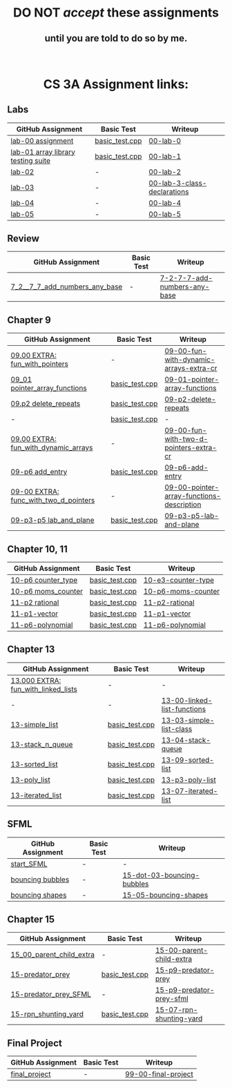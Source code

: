 # <p align="center">DO NOT _accept_ these assignments </p>

## <p align="center">until you are told to do so by me.</p>

<br/>

# <p align="center">CS 3A Assignment links:</p>

## Labs

| GitHub Assignment | Basic Test | Writeup |
|-------------------|------------|---------|
| <a href="https://classroom.github.com/a/qidO1KYV" target="_blank">lab-00 assignment</a> | <a href="basic_tests/lab-00/basic_test.cpp" target="_blank">basic_test.cpp</a> | <a href="https://barkeshli-pcc.github.io/cs3A_assignment_links/writeups/00-lab-0.html" target="_blank">00-lab-0</a> |
| <a href="https://classroom.github.com/a/p02xacUI" target="_blank">lab-01 array library testing suite</a> | <a href="basic_tests/lab-01/basic_test.cpp" target="_blank">basic_test.cpp</a> | <a href="https://barkeshli-pcc.github.io/cs3A_assignment_links/writeups/00-lab-1.html" target="_blank">00-lab-1</a> |
| <a href="https://classroom.github.com/a/c8S8DcIV" target="_blank">lab-02</a> | - | <a href="https://barkeshli-pcc.github.io/cs3A_assignment_links/writeups/00-lab-2.html" target="_blank">00-lab-2</a> |
| <a href="https://classroom.github.com/a/Z0BSqLU_" target="_blank">lab-03</a> | - | <a href="https://barkeshli-pcc.github.io/cs3A_assignment_links/writeups/00-lab-3-class-declarations.html" target="_blank">00-lab-3-class-declarations</a> |
| <a href="https://classroom.github.com/a/h0VMUsCY" target="_blank">lab-04</a> | - | <a href="https://barkeshli-pcc.github.io/cs3A_assignment_links/writeups/00-lab-4.html" target="_blank">00-lab-4</a> |
| <a href="https://classroom.github.com/a/glS7JhNr" target="_blank">lab-05</a> | - | <a href="https://barkeshli-pcc.github.io/cs3A_assignment_links/writeups/00-lab-5.html" target="_blank">00-lab-5</a> |

## Review

| GitHub Assignment | Basic Test | Writeup |
|-------------------|------------|---------|
| <a href="https://classroom.github.com/a/TmwJyjFg" target="_blank">7_2__7_7_add_numbers_any_base</a> | - | <a href="https://barkeshli-pcc.github.io/cs3A_assignment_links/writeups/7-2-7-7-add-numbers-any-base.html" target="_blank">7-2-7-7-add-numbers-any-base</a> |

## Chapter 9

| GitHub Assignment | Basic Test | Writeup |
|-------------------|------------|---------|
| <a href="https://classroom.github.com/a/IRC876ms" target="_blank">09.00 EXTRA: fun_with_pointers</a> | - | <a href="https://barkeshli-pcc.github.io/cs3A_assignment_links/writeups/09-00-fun-with-dynamic-arrays-extra-cr.html" target="_blank">09-00-fun-with-dynamic-arrays-extra-cr</a> |
| <a href="https://classroom.github.com/a/adfUtOuD" target="_blank">09_01 pointer_array_functions</a> | <a href="basic_tests/09_01_pointer_array_functions/basic_test.cpp" target="_blank">basic_test.cpp</a> | <a href="https://barkeshli-pcc.github.io/cs3A_assignment_links/writeups/09-01-pointer-array-functions.html" target="_blank">09-01-pointer-array-functions</a> |
| <a href="https://classroom.github.com/a/vZtmeQ3x" target="_blank">09.p2 delete_repeats</a> | <a href="basic_tests/09-p2-delete_repeats/basic_test.cpp" target="_blank">basic_test.cpp</a> | <a href="https://barkeshli-pcc.github.io/cs3A_assignment_links/writeups/09-p2-delete-repeats.html" target="_blank">09-p2-delete-repeats</a> |
| - | <a href="basic_tests/09-03-union_intersection/basic_test.cpp" target="_blank">basic_test.cpp</a> | - |
| <a href="https://classroom.github.com/a/vZcOyz9U" target="_blank">09.00 EXTRA: fun_with_dynamic_arrays</a> | - | <a href="https://barkeshli-pcc.github.io/cs3A_assignment_links/writeups/09-00-fun-with-two-d-pointers-extra-cr.html" target="_blank">09-00-fun-with-two-d-pointers-extra-cr</a> |
| <a href="https://classroom.github.com/a/lhTwoGSe" target="_blank">09-p6 add_entry</a> | <a href="basic_tests/09-p6-add_entry/basic_test.cpp" target="_blank">basic_test.cpp</a> | <a href="https://barkeshli-pcc.github.io/cs3A_assignment_links/writeups/09-p6-add-entry.html" target="_blank">09-p6-add-entry</a> |
| <a href="https://classroom.github.com/a/9Y3H8Pci" target="_blank">09-00 EXTRA: func_with_two_d_pointers</a> | - | <a href="https://barkeshli-pcc.github.io/cs3A_assignment_links/writeups/09-00-pointer-array-functions-description.html" target="_blank">09-00-pointer-array-functions-description</a> |
| <a href="https://classroom.github.com/a/n8CIYltG" target="_blank">09-p3-p5 lab_and_plane</a> | <a href="basic_tests/09-p3-lab_and_plane/basic_test.cpp" target="_blank">basic_test.cpp</a> | <a href="https://barkeshli-pcc.github.io/cs3A_assignment_links/writeups/09-p3-p5-lab-and-plane.html" target="_blank">09-p3-p5-lab-and-plane</a> |

## Chapter 10, 11

| GitHub Assignment | Basic Test | Writeup |
|-------------------|------------|---------|
| [10-p6 counter_type](https://classroom.github.com/a/QE5CLJ1-) | [basic_test.cpp](basic_tests/10-p6-counter_type/basic_test..cpp) | [10-e3-counter-type](https://barkeshli-pcc.github.io/cs3A_assignment_links/writeups/10-e3-counter-type.html) |
| [10-p6 moms_counter](https://classroom.github.com/a/noDza1ZR) | [basic_test.cpp](basic_tests/10_p6_moms_counter/basic_test.cpp) | [10-p6-moms-counter](https://barkeshli-pcc.github.io/cs3A_assignment_links/writeups/10-p6-moms-counter.html) |
| [11-p2 rational](https://classroom.github.com/a/ZNfu6rgz) | [basic_test.cpp](basic_tests/11-p2-rational/basic_test.cpp) | [11-p2-rational](https://barkeshli-pcc.github.io/cs3A_assignment_links/writeups/11-p2-rational.html) |
| [11-p1-vector](https://classroom.github.com/a/nKAOa0d_) | [basic_test.cpp](basic_tests/11-p1-vector/basic_test.cpp) | [11-p1-vector](https://barkeshli-pcc.github.io/cs3A_assignment_links/writeups/11-p1-vector.html) |
| [11-p6-polynomial](https://classroom.github.com/a/YGY460Si) | [basic_test.cpp](basic_tests/11-p6-polynomial/basic_test.cpp) | [11-p6-polynomial](https://barkeshli-pcc.github.io/cs3A_assignment_links/writeups/11-p6-polynomial.html) |

## Chapter 13

| GitHub Assignment | Basic Test | Writeup |
|-------------------|------------|---------|
| [13.000 EXTRA: fun_with_linked_lists](https://classroom.github.com/a/rZU1Iw45) | - | - |
| - | - | [13-00-linked-list-functions](https://barkeshli-pcc.github.io/cs3A_assignment_links/writeups/13-00-linked-list-functions.html) |
| [13-simple_list](https://classroom.github.com/a/AeOHoXgo) | [basic_test.cpp](basic_tests/13-list_simple/basic_test.cpp) | [13-03-simple-list-class](https://barkeshli-pcc.github.io/cs3A_assignment_links/writeups/13-03-simple-list-class.html) |
| [13-stack_n_queue](https://classroom.github.com/a/5W8VE184) | [basic_test.cpp](basic_tests/13-stack_n_queue/basic_test.cpp) | [13-04-stack-queue](https://barkeshli-pcc.github.io/cs3A_assignment_links/writeups/13-04-stack-queue.html) |
| [13-sorted_list](https://classroom.github.com/a/K_EvFVye) | [basic_test.cpp](basic_tests/13-list_sorted/basic_test.cpp) | [13-09-sorted-list](https://barkeshli-pcc.github.io/cs3A_assignment_links/writeups/13-09-sorted-list.html) |
| [13-poly_list](https://classroom.github.com/a/eGXqluGY) | [basic_test.cpp](basic_tests/13-poly_list/basic_test.cpp) | [13-p3-poly-list](https://barkeshli-pcc.github.io/cs3A_assignment_links/writeups/13-p3-poly-list.html) |
| [13-iterated_list](https://classroom.github.com/a/6WLvZjfi) | [basic_test.cpp](basic_tests/13-list_iterated/basic_test.cpp) | [13-07-iterated-list](https://barkeshli-pcc.github.io/cs3A_assignment_links/writeups/13-07-iterated-list.html) |

## SFML

| GitHub Assignment | Basic Test | Writeup |
|-------------------|------------|---------|
| [start_SFML](https://classroom.github.com/a/aSSkyzPk) | - | - |
| [bouncing bubbles](https://classroom.github.com/a/LxZMA8mY) | - | [15-dot-03-bouncing-bubbles](https://barkeshli-pcc.github.io/cs3A_assignment_links/writeups/15-dot-03-bouncing-bubbles.html) |
| [bouncing shapes](https://classroom.github.com/a/go1Mz8Lr) | - | [15-05-bouncing-shapes](https://barkeshli-pcc.github.io/cs3A_assignment_links/writeups/15-05-bouncing-shapes.html) |

## Chapter 15

| GitHub Assignment | Basic Test | Writeup |
|-------------------|------------|---------|
| [15_00_parent_child_extra](https://classroom.github.com/a/kQFDAtBV) | - | [15-00-parent-child-extra](https://barkeshli-pcc.github.io/cs3A_assignment_links/writeups/15-00-parent-child-extra.html) |
| [15-predator_prey](https://classroom.github.com/a/nOSmDF_n) | [basic_test.cpp](basic_tests/15-p9-predator-prey/basic_test.cpp) | [15-p9-predator-prey](https://barkeshli-pcc.github.io/cs3A_assignment_links/writeups/15-p9-predator-prey.html) |
| [15-predator_prey_SFML](https://classroom.github.com/a/18y4-6aW) | - | [15-p9-predator-prey-sfml](https://barkeshli-pcc.github.io/cs3A_assignment_links/writeups/15-p9-predator-prey-sfml.html) |
| [15-rpn_shunting_yard](https://classroom.github.com/a/RivqFj8e) | [basic_test.cpp](basic_tests/15_rpn_shunting_yard/basic_test.cpp) | [15-07-rpn-shunting-yard](https://barkeshli-pcc.github.io/cs3A_assignment_links/writeups/15-07-rpn-shunting-yard.html) |

## Final Project

| GitHub Assignment | Basic Test | Writeup |
|-------------------|------------|---------|
| [final_project](https://classroom.github.com/a/cinAbsYq) | - | [99-00-final-project](https://barkeshli-pcc.github.io/cs3A_assignment_links/writeups/99-00-final-project.html) |